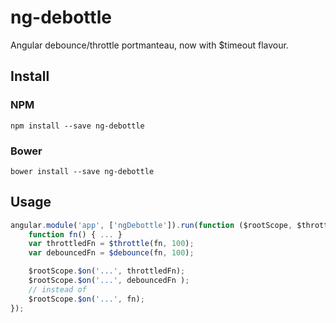 # ng-debottle

Angular debounce/throttle portmanteau, now with $timeout flavour.

## Install

### NPM

    npm install --save ng-debottle

### Bower

    bower install --save ng-debottle

## Usage

```javascript
angular.module('app', ['ngDebottle']).run(function ($rootScope, $throttle, $debounce) {
	function fn() { ... }
	var throttledFn = $throttle(fn, 100);
	var debouncedFn = $debounce(fn, 100);

	$rootScope.$on('...', throttledFn);
	$rootScope.$on('...', debouncedFn );
	// instead of
	$rootScope.$on('...', fn);
});
```
